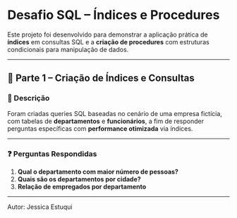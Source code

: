 # Desafio SQL – Índices e Procedures

Este projeto foi desenvolvido para demonstrar a aplicação prática de **índices** em consultas SQL e a **criação de procedures** com estruturas condicionais para manipulação de dados.

---

## 📌 Parte 1 – Criação de Índices e Consultas

### 🧾 Descrição
Foram criadas queries SQL baseadas no cenário de uma empresa fictícia, com tabelas de **departamentos** e **funcionários**, a fim de responder perguntas específicas com **performance otimizada** via índices.

---

### ❓ Perguntas Respondidas

1. **Qual o departamento com maior número de pessoas?**
2. **Quais são os departamentos por cidade?**
3. **Relação de empregados por departamento**

---
Autor: Jessica Estuqui
